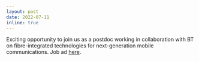 ```yaml
---
layout: post
date: 2022-07-11
inline: true
---
```


Exciting opportunity to join us as a postdoc working in collaboration with BT on fibre-integrated technologies for next-generation mobile communications. Job ad [here](https://bath.ac.uk/jobs/Vacancy.aspx?ref=CC9618).
